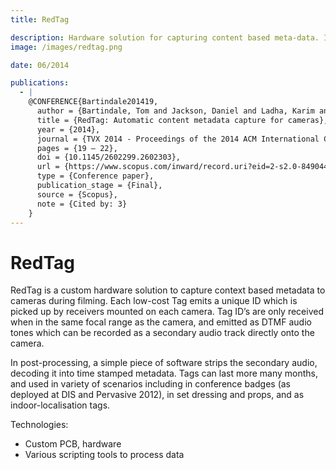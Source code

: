 ```yaml
---
title: RedTag

description: Hardware solution for capturing content based meta-data. It records time synced meta-data onto the camera.
image: /images/redtag.png

date: 06/2014

publications:
  - |
    @CONFERENCE{Bartindale201419,
      author = {Bartindale, Tom and Jackson, Daniel and Ladha, Karim and Mellor, Sebastian and Olivier, Patrick and Wright, Peter},
      title = {RedTag: Automatic content metadata capture for cameras},
      year = {2014},
      journal = {TVX 2014 - Proceedings of the 2014 ACM International Conference on Interactive Experiences for TV and Online Video},
      pages = {19 – 22},
      doi = {10.1145/2602299.2602303},
      url = {https://www.scopus.com/inward/record.uri?eid=2-s2.0-84904459532&doi=10.1145%2f2602299.2602303&partnerID=40&md5=e03d29c9e7571da845d49eef0bf21c7f},
      type = {Conference paper},
      publication_stage = {Final},
      source = {Scopus},
      note = {Cited by: 3}
    }
---
```


# RedTag

RedTag is a custom hardware solution to capture context based metadata to cameras during filming. Each low-cost Tag emits a unique ID which is picked up by receivers mounted on each camera. Tag ID’s are only received when in the same focal range as the camera, and emitted as DTMF audio tones which can be recorded as a secondary audio track directly onto the camera.

In post-processing, a simple piece of software strips the secondary audio, decoding it into time stamped metadata. Tags can last more many months, and used in variety of scenarios including in conference badges (as deployed at DIS and Pervasive 2012), in set dressing and props, and as indoor-localisation tags.

Technologies:

- Custom PCB, hardware
- Various scripting tools to process data
